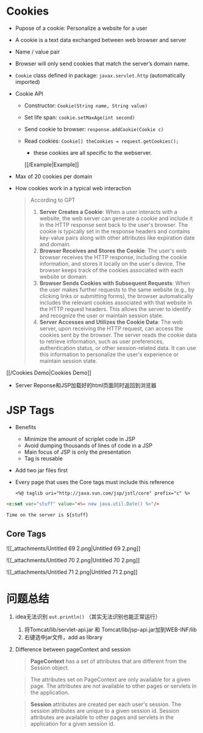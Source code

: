 # Cookies

- Pupose of a cookie: Personalize a website for a user
- A cookie is a text data exchanged between web browser and server
- Name / value pair
- Browser will only send cookies that match the server’s domain name.
- `Cookie` class defined in package: `javax.servlet.http` (automatically imported)
- Cookie API
    - Constructor: `Cookie(String name, String value)`
    - Set life span: `cookie.setMaxAge(int second)`
    - Send cookie to browser: `response.addCookie(Cookie c)`
    - Read cookies: `Cookie[] theCookies = request.getCookies();`
        
        - these cookies are all specific to the webserver.
        
        [[/Example|Example]]
        
- Max of 20 cookies per domain
- How cookies work in a typical web interaction
    
    > According to GPT
    > 
    > 1. **Server Creates a Cookie**: When a user interacts with a website, the web server can generate a cookie and include it in the HTTP response sent back to the user's browser. The cookie is typically set in the response headers and contains key-value pairs along with other attributes like expiration date and domain.
    > 2. **Browser Receives and Stores the Cookie**: The user's web browser receives the HTTP response, including the cookie information, and stores it locally on the user's device. The browser keeps track of the cookies associated with each website or domain.
    > 3. **Browser Sends Cookies with Subsequent Requests**: When the user makes further requests to the same website (e.g., by clicking links or submitting forms), the browser automatically includes the relevant cookies associated with that website in the HTTP request headers. This allows the server to identify and recognize the user or maintain session state.
    > 4. **Server Accesses and Utilizes the Cookie Data**: The web server, upon receiving the HTTP request, can access the cookies sent by the browser. The server reads the cookie data to retrieve information, such as user preferences, authentication status, or other session-related data. It can use this information to personalize the user's experience or maintain session state.
    

[[/Cookies Demo|Cookies Demo]]

- Server Reponse和JSP加载好的html页面同时返回到浏览器

# JSP Tags

- Benefits
    - Minimize the amount of scriplet code in JSP
    - Avoid dumping thousands of lines of code in a JSP
    - Main focus of JSP is only the presentation
    - Tag is reusable
- Add two jar files first
- Every page that uses the Core tags must include this reference
    
    `<%@ taglib uri="http://java.sun.com/jsp/jstl/core" prefix="c" %>`
    

```HTML
<c:set var="stuff" value="<%= new java.util.Date() %>"/>

Time on the server is ${stuff}
```

## Core Tags

![[_attachments/Untitled 69 2.png|Untitled 69 2.png]]

![[_attachments/Untitled 70 2.png|Untitled 70 2.png]]

![[_attachments/Untitled 71 2.png|Untitled 71 2.png]]

# 问题总结

1. idea无法识别 `out.println()` （其实无法识别也能正常运行）
    1. 将Tomcat/lib/servlet-api.jar 和 Tomcat/lib/jsp-api.jar加到WEB-INF/lib
    2. 右键选中jar文件，add as library
2. Difference between pageContext and session
    
    > **PageContext** has a set of attributes that are different from the Session object.
    
    > The attributes set on PageContext are only available for a given page. The attributes are not available to other pages or servlets in the application.
    
    > **Session** attributes are created per each user's session. The session attributes are unique to a given session id. Session attributes are available to other pages and servlets in the application for a given session id.